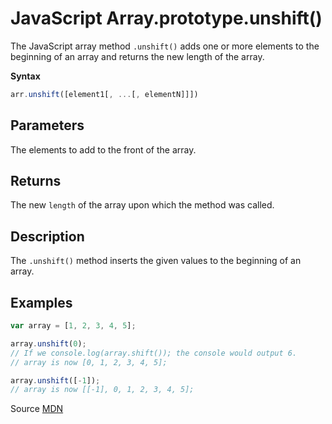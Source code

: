 # JavaScript Array.prototype.unshift()

The JavaScript array method `.unshift()` adds one or more elements to the beginning of an array and returns the new length of the array.

**Syntax**

```javascript
arr.unshift([element1[, ...[, elementN]]])
```

## Parameters

The elements to add to the front of the array.

## Returns

The new `length` of the array upon which the method was called.

## Description

The `.unshift()` method inserts the given values to the beginning of an array.

## Examples

```javascript
var array = [1, 2, 3, 4, 5];

array.unshift(0);
// If we console.log(array.shift()); the console would output 6.
// array is now [0, 1, 2, 3, 4, 5];

array.unshift([-1]);
// array is now [[-1], 0, 1, 2, 3, 4, 5];
```

Source [MDN](https://developer.mozilla.org/en/docs/Web/JavaScript/Reference/Global_Objects/Array/unshift)
